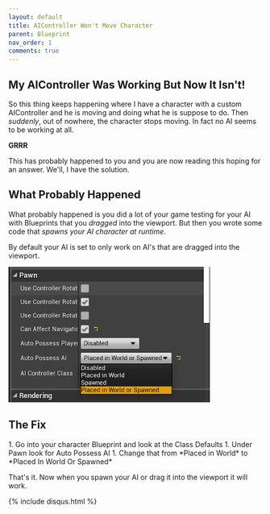 ```yaml
---
layout: default
title: AIController Won't Move Character
parent: Blueprint
nav_order: 1
comments: true
---
```

## My AIController Was Working But Now It Isn't!

So this thing keeps happening where I have a character with a custom AIController and he is moving and doing what he is suppose to do.  Then *suddenly*, out of nowhere, the character stops moving. In fact no AI seems to be working at all.

**GRRR**

This has probably happened to you and you are now reading this hoping for an answer.  We'll, I have the solution.

## What Probably Happened

What probably happened is you did a lot of your game testing for your AI with Blueprints that you *dragged* into the viewport.  But then you wrote some code that *spawns your AI character at runtime*.  

By default your AI is set to only work on AI's that are dragged into the viewport.

![](/assets/images/spawn.png)

## The Fix
<div class="code-example" markdown="1">
1. Go into your character Blueprint and look at the Class Defaults
1. Under Pawn look for Auto Possess AI
1. Change that from *Placed in World* to *Placed In World Or Spawned*
</div>

That's it. Now when you spawn your AI or drag it into the viewport it will work.


{% include disqus.html %}
